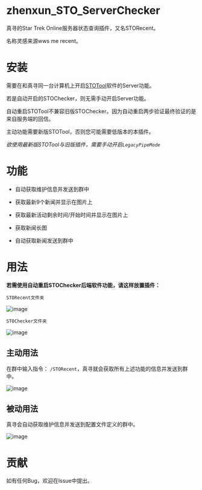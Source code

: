 # zhenxun_STO_ServerChecker
真寻的Star Trek Online服务器状态查询插件，又名STORecent。

名称灵感来源wws me recent。

# 安装
需要在和真寻同一台计算机上开启[STOTool]([https://github.com/XKaguya/StarTrekOnline-ServerStatus](https://github.com/XKaguya/STOTool))软件的Server功能。

若是自动开启的STOChecker，则无需手动开启Server功能。

自动重启STOTool不兼容旧版STOChecker。因为自动重启两步验证最终验证的是来自服务端的回信。

主动功能需要新版STOTool，否则您可能需要低版本的本插件。

*欲使用最新版STOTool与旧版插件，需要手动开启`LegacyPipeMode`*

# 功能
* 自动获取维护信息并发送到群中

* 获取最新9个新闻并显示在图片上

* 获取最新活动剩余时间/开始时间并显示在图片上

* 获取新闻长图

* 自动获取新闻发送到群中

# 用法
**若需使用自动重启STOChecker后端软件功能，请这样放置插件：**

`STORecent文件夹` 

![image](https://github.com/XKaguya/zhenxun_STO_ServerChecker/assets/96401952/d0eae86d-2194-42fe-bce8-5ca1f052801f)

`STOChecker文件夹`

![image](https://github.com/XKaguya/zhenxun_STO_ServerChecker/assets/96401952/3b7260bc-4e96-462b-b669-c97b21b5a8fe)

## 主动用法

在群中输入指令：
`/STORecent`，真寻就会获取所有上述功能的信息并发送到群中。

![image](https://github.com/XKaguya/zhenxun_STO_ServerChecker/assets/96401952/c0d552fd-fec6-4bb8-b552-828f01f93c01)

## 被动用法

真寻会自动获取维护信息并发送到配置文件定义的群中。

![image](https://github.com/XKaguya/zhenxun_STO_ServerChecker/assets/96401952/6299851e-2110-4265-acb6-2ff6abd1a143)

# 贡献
如有任何Bug，欢迎在Issue中提出。

